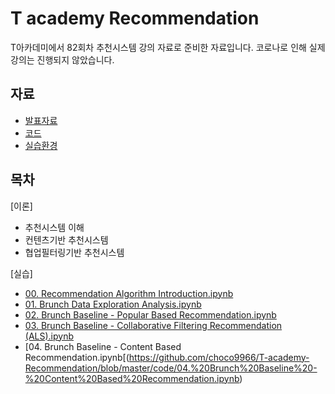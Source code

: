 # T academy Recommendation
 T아카데미에서 82회차 추천시스템 강의 자료로 준비한 자료입니다. 코로나로 인해 실제 강의는 진행되지 않았습니다. 
 
 ## 자료 
 - [발표자료](https://github.com/choco9966/T-academy-Recommendation/blob/master/T%20Academy%20Recommendation%20System%20Introduction.pdf)
 - [코드](https://github.com/choco9966/T-academy-Recommendation/tree/master/code)
 - [실습환경](https://www.kaggle.com/chocozzz/t-academy-recommendation)
 
 ## 목차 
 [이론]
 - 추천시스템 이해
 - 컨텐츠기반 추천시스템
 - 협업필터링기반 추천시스템 
 
 [실습] 
 - [00. Recommendation Algorithm Introduction.ipynb](https://github.com/choco9966/T-academy-Recommendation/blob/master/code/00.%20Recommendation%20Algorithm%20Introduction.ipynb)
 - [01. Brunch Data Exploration Analysis.ipynb](https://github.com/choco9966/T-academy-Recommendation/blob/master/code/01.%20Brunch%20Data%20Exploration%20Analysis.ipynb)
 - [02. Brunch Baseline - Popular Based Recommendation.ipynb](https://github.com/choco9966/T-academy-Recommendation/blob/master/code/02.%20Brunch%20Baseline%20-%20Popular%20Based%20Recommendation.ipynb)
 - [03. Brunch Baseline - Collaborative Filtering Recommendation (ALS).ipynb](https://github.com/choco9966/T-academy-Recommendation/blob/master/code/03.%20Brunch%20Baseline%20-%20Collaborative%20Filtering%20Recommendation%20(ALS).ipynb)
 - [04. Brunch Baseline - Content Based Recommendation.ipynb[(https://github.com/choco9966/T-academy-Recommendation/blob/master/code/04.%20Brunch%20Baseline%20-%20Content%20Based%20Recommendation.ipynb)
